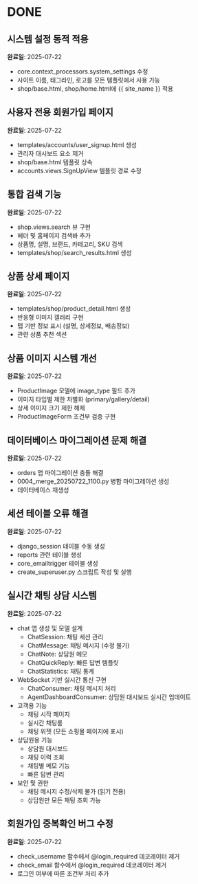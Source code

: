 # DONE

## 시스템 설정 동적 적용
**완료일**: 2025-07-22
- core.context_processors.system_settings 수정
- 사이트 이름, 태그라인, 로고를 모든 템플릿에서 사용 가능
- shop/base.html, shop/home.html에 {{ site_name }} 적용

## 사용자 전용 회원가입 페이지
**완료일**: 2025-07-22
- templates/accounts/user_signup.html 생성
- 관리자 대시보드 요소 제거
- shop/base.html 템플릿 상속
- accounts.views.SignUpView 템플릿 경로 수정

## 통합 검색 기능
**완료일**: 2025-07-22
- shop.views.search 뷰 구현
- 헤더 및 홈페이지 검색바 추가
- 상품명, 설명, 브랜드, 카테고리, SKU 검색
- templates/shop/search_results.html 생성

## 상품 상세 페이지
**완료일**: 2025-07-22
- templates/shop/product_detail.html 생성
- 반응형 이미지 갤러리 구현
- 탭 기반 정보 표시 (설명, 상세정보, 배송정보)
- 관련 상품 추천 섹션

## 상품 이미지 시스템 개선
**완료일**: 2025-07-22
- ProductImage 모델에 image_type 필드 추가
- 이미지 타입별 제한 차별화 (primary/gallery/detail)
- 상세 이미지 크기 제한 해제
- ProductImageForm 조건부 검증 구현

## 데이터베이스 마이그레이션 문제 해결
**완료일**: 2025-07-22
- orders 앱 마이그레이션 충돌 해결
- 0004_merge_20250722_1100.py 병합 마이그레이션 생성
- 데이터베이스 재생성

## 세션 테이블 오류 해결
**완료일**: 2025-07-22
- django_session 테이블 수동 생성
- reports 관련 테이블 생성
- core_emailtrigger 테이블 생성
- create_superuser.py 스크립트 작성 및 실행

## 실시간 채팅 상담 시스템
**완료일**: 2025-07-22
- chat 앱 생성 및 모델 설계
  - ChatSession: 채팅 세션 관리
  - ChatMessage: 채팅 메시지 (수정 불가)
  - ChatNote: 상담원 메모
  - ChatQuickReply: 빠른 답변 템플릿
  - ChatStatistics: 채팅 통계
- WebSocket 기반 실시간 통신 구현
  - ChatConsumer: 채팅 메시지 처리
  - AgentDashboardConsumer: 상담원 대시보드 실시간 업데이트
- 고객용 기능
  - 채팅 시작 페이지
  - 실시간 채팅룸
  - 채팅 위젯 (모든 쇼핑몰 페이지에 표시)
- 상담원용 기능
  - 상담원 대시보드
  - 채팅 이력 조회
  - 채팅별 메모 기능
  - 빠른 답변 관리
- 보안 및 권한
  - 채팅 메시지 수정/삭제 불가 (읽기 전용)
  - 상담원만 모든 채팅 조회 가능

## 회원가입 중복확인 버그 수정
**완료일**: 2025-07-22
- check_username 함수에서 @login_required 데코레이터 제거
- check_email 함수에서 @login_required 데코레이터 제거
- 로그인 여부에 따른 조건부 처리 추가